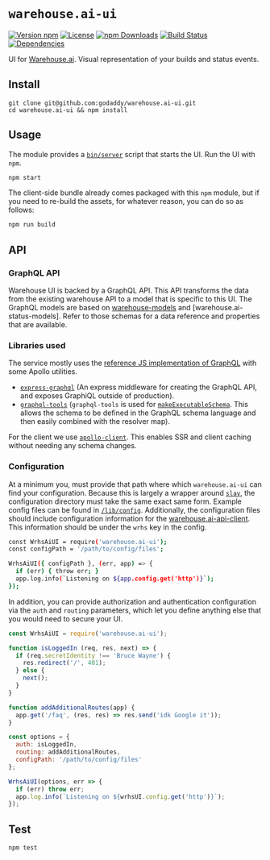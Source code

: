 # `warehouse.ai-ui`

[![Version npm](https://img.shields.io/npm/v/warehouse.ai-ui.svg?style=flat-square)](https://www.npmjs.com/package/warehouse.ai-ui)
[![License](https://img.shields.io/npm/l/warehouse.ai-ui.svg?style=flat-square)](https://github.com/godaddy/warehouse.ai-ui/blob/master/LICENSE)
[![npm Downloads](https://img.shields.io/npm/dm/warehouse.ai-ui.svg?style=flat-square)](https://npmcharts.com/compare/warehouse.ai-ui?minimal=true)
[![Build Status](https://travis-ci.org/godaddy/warehouse.ai-ui.svg?branch=master)](https://travis-ci.org/godaddy/warehouse.ai-ui)
[![Dependencies](https://img.shields.io/david/godaddy/warehouse.ai-ui.svg?style=flat-square)](https://github.com/godaddy/warehouse.ai-ui/blob/master/package.json)

UI for [Warehouse.ai]. Visual representation of your builds and status events.

## Install

```
git clone git@github.com:godaddy/warehouse.ai-ui.git
cd warehouse.ai-ui && npm install
```

## Usage

The module provides a [`bin/server`](./bin/server) script that starts the UI.
Run the UI with `npm`.

```bash
npm start
```

The client-side bundle already comes packaged with this `npm` module, but if
you need to re-build the assets, for whatever reason, you can do so as
follows:

```sh
npm run build
```

## API

### GraphQL API

Warehouse UI is backed by a GraphQL API. This API transforms the data from the
existing warehouse API to a model that is specific to this UI. The GraphQL
models are based on [warehouse-models] and [warehouse.ai-status-models].
Refer to those schemas for a data reference and properties that are available.

### Libraries used

The service mostly uses the [reference JS implementation of GraphQL] with some
Apollo utilities.

* [`express-graphql`] (An express middleware for creating the GraphQL API, and
exposes GraphiQL outside of production).
* [`graphql-tools`] (`graphql-tools` is used for [`makeExecutableSchema`]. This
allows the schema to be defined in the GraphQL schema language and then easily
combined with the resolver map).

For the client we use [`apollo-client`]. This enables SSR and client caching
without needing any schema changes.

### Configuration

At a minimum you, must provide that path where which `warehouse.ai-ui` can find
your configuration. Because this is largely a wrapper around [`slay`], the
configuration directory must take the same exact same form. Example config
files can be found in [`/lib/config`](/lib/config).
Additionally, the configuration files should include configuration information
for the [warehouse.ai-api-client]. This information should be under the `wrhs`
key in the config.

```bash
const WrhsAiUI = require('warehouse.ai-ui');
const configPath = '/path/to/config/files';

WrhsAiUI({ configPath }, (err, app) => {
  if (err) { throw err; }
  app.log.info(`Listening on ${app.config.get('http')}`);
});
```

In addition, you can provide authorization and authentication configuration via
the `auth` and `routing` parameters, which let you define anything else that
you would need to secure your UI.

```js
const WrhsAiUI = require('warehouse.ai-ui');

function isLoggedIn (req, res, next) => {
  if (req.secretIdentity !== 'Bruce Wayne') {
    res.redirect('/', 401);
  } else {
    next();
  }
}

function addAdditionalRoutes(app) {
  app.get('/faq', (res, res) => res.send('idk Google it'));
}

const options = {
  auth: isLoggedIn,
  routing: addAdditionalRoutes,
  configPath: '/path/to/config/files'
};

WrhsAiUI(options, err => {
  if (err) throw err;
  app.log.info(`Listening on ${wrhsUI.config.get('http')}`);
});
```

## Test

```bash
npm test
```

[Warehouse.ai]: https://github.com/godaddy/warehouse.ai
[warehouse.ai-api-client]: https://github.com/warehouseai/warehouse.ai-api-client
[reference JS implementation of GraphQL]: https://github.com/graphql/graphql-js
[`slay`]: https://github.com/godaddy/slay
[`apollo-client`]: https://www.apollographql.com/docs/react/
[`express-graphql`]: https://github.com/graphql/express-graphql
[`graphql-tools`]: https://www.apollographql.com/docs/graphql-tools/
[`makeExecutableSchema`]: https://www.apollographql.com/docs/graphql-tools/generate-schema.html#makeExecutableSchema
[warehouse-models]: https://github.com/warehouseai/warehouse-models#schemas
[warehouse-status-models]: https://github.com/warehouseai/warehouse.ai-status-models#schemas
